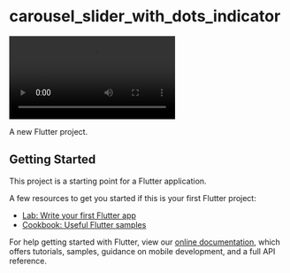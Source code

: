 # carousel_slider_with_dots_indicator

<div>
<video controls>
  <source src="https://github.com/ahmed9107/carousel_slider_with_dots_indicator/blob/main/Preview.mp4" type="video/mp4">
  Your browser does not support the video tag.
</video>
</div>

A new Flutter project.

## Getting Started

This project is a starting point for a Flutter application.

A few resources to get you started if this is your first Flutter project:

- [Lab: Write your first Flutter app](https://flutter.dev/docs/get-started/codelab)
- [Cookbook: Useful Flutter samples](https://flutter.dev/docs/cookbook)

For help getting started with Flutter, view our
[online documentation](https://flutter.dev/docs), which offers tutorials,
samples, guidance on mobile development, and a full API reference.
